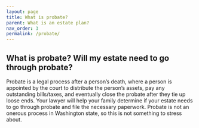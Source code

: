 ```yaml
---
layout: page
title: What is probate? 
parent: What is an estate plan?
nav_order: 3
permalink: /probate/
---
```


<h2> What is probate? Will my estate need to go through probate?</h2>
Probate is a legal process after a person’s death, where a person is appointed by the court to distribute the person’s assets, pay any outstanding bills/taxes, and eventually close the probate after they tie up loose ends. Your lawyer will help your family determine if your estate needs to go through probate and file the necessary paperwork. Probate is not an onerous process in Washington state, so this is not something to stress about. 